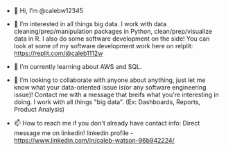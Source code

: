 - 👋 Hi, I’m @calebw12345

- 👀 I’m interested in all things big data. I work with data cleaning/prep/manipulation packages in Python, clean/prep/visualize data in R. I also do some software development on
      the side! You can look at some of my software development work here on relplit: https://replit.com/@caleb1112w
- 🌱 I’m currently learning about AWS and SQL.
- 💞️ I’m looking to collaborate with anyone about anything, just let me know what your data-oriented issue is(or any software engineering issue)! Contact me with a message 
      that breifs what you're interesting in doing. I work with all things "big data". (Ex: Dashboards, Reports, Product Analysis)
      
- 📫 How to reach me if you don't already have contact info: Direct message me on linkedin! linkedin profile - https://www.linkedin.com/in/caleb-watson-96b942224/

